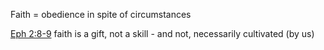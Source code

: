 Faith
= obedience in spite of circumstances

[Eph 2:8-9](../Logos/EPH/EPH2.md#8)
  faith is a gift, not a skill - and not, necessarily cultivated (by us)
  
